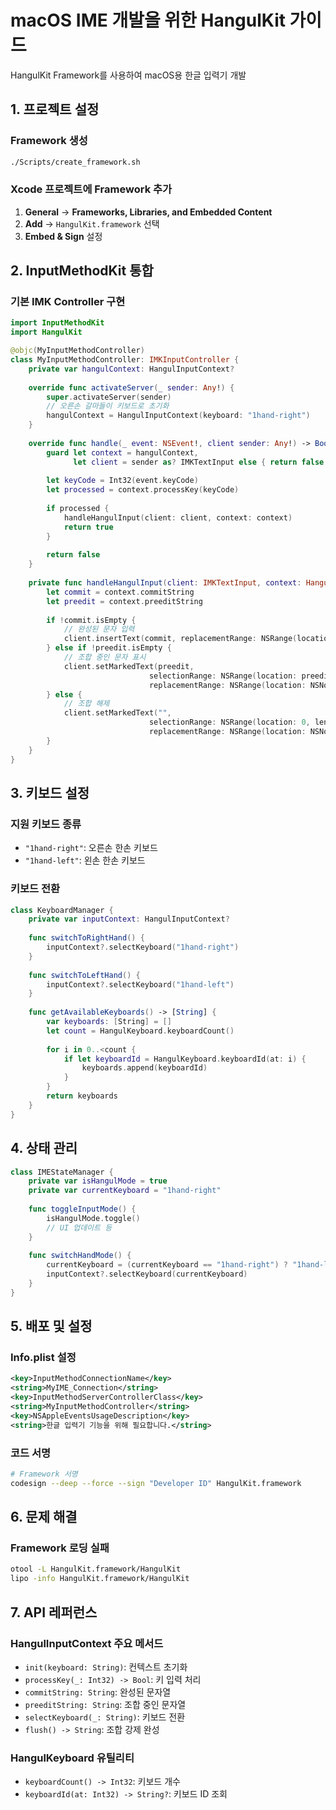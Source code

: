 # macOS IME 개발을 위한 HangulKit 가이드

HangulKit Framework를 사용하여 macOS용 한글 입력기 개발

## 1. 프로젝트 설정

### Framework 생성
```bash
./Scripts/create_framework.sh
```

### Xcode 프로젝트에 Framework 추가
1. **General** → **Frameworks, Libraries, and Embedded Content**
2. **Add** → `HangulKit.framework` 선택  
3. **Embed & Sign** 설정

## 2. InputMethodKit 통합

### 기본 IMK Controller 구현

```swift
import InputMethodKit
import HangulKit

@objc(MyInputMethodController)
class MyInputMethodController: IMKInputController {
    private var hangulContext: HangulInputContext?
    
    override func activateServer(_ sender: Any!) {
        super.activateServer(sender)
        // 오른손 갈마들이 키보드로 초기화
        hangulContext = HangulInputContext(keyboard: "1hand-right")
    }
    
    override func handle(_ event: NSEvent!, client sender: Any!) -> Bool {
        guard let context = hangulContext,
              let client = sender as? IMKTextInput else { return false }
        
        let keyCode = Int32(event.keyCode)
        let processed = context.processKey(keyCode)
        
        if processed {
            handleHangulInput(client: client, context: context)
            return true
        }
        
        return false
    }
    
    private func handleHangulInput(client: IMKTextInput, context: HangulInputContext) {
        let commit = context.commitString
        let preedit = context.preeditString
        
        if !commit.isEmpty {
            // 완성된 문자 입력
            client.insertText(commit, replacementRange: NSRange(location: NSNotFound, length: 0))
        } else if !preedit.isEmpty {
            // 조합 중인 문자 표시
            client.setMarkedText(preedit, 
                               selectionRange: NSRange(location: preedit.count, length: 0),
                               replacementRange: NSRange(location: NSNotFound, length: 0))
        } else {
            // 조합 해제
            client.setMarkedText("", 
                               selectionRange: NSRange(location: 0, length: 0),
                               replacementRange: NSRange(location: NSNotFound, length: 0))
        }
    }
}
```

## 3. 키보드 설정

### 지원 키보드 종류
- `"1hand-right"`: 오른손 한손 키보드
- `"1hand-left"`: 왼손 한손 키보드  


### 키보드 전환
```swift
class KeyboardManager {
    private var inputContext: HangulInputContext?
    
    func switchToRightHand() {
        inputContext?.selectKeyboard("1hand-right")
    }
    
    func switchToLeftHand() {
        inputContext?.selectKeyboard("1hand-left")
    }
    
    func getAvailableKeyboards() -> [String] {
        var keyboards: [String] = []
        let count = HangulKeyboard.keyboardCount()
        
        for i in 0..<count {
            if let keyboardId = HangulKeyboard.keyboardId(at: i) {
                keyboards.append(keyboardId)
            }
        }
        return keyboards
    }
}
```

## 4. 상태 관리
```swift
class IMEStateManager {
    private var isHangulMode = true
    private var currentKeyboard = "1hand-right"
    
    func toggleInputMode() {
        isHangulMode.toggle()
        // UI 업데이트 등
    }
    
    func switchHandMode() {
        currentKeyboard = (currentKeyboard == "1hand-right") ? "1hand-left" : "1hand-right"
        inputContext?.selectKeyboard(currentKeyboard)
    }
}
```

## 5. 배포 및 설정

### Info.plist 설정
```xml
<key>InputMethodConnectionName</key>
<string>MyIME_Connection</string>
<key>InputMethodServerControllerClass</key>
<string>MyInputMethodController</string>
<key>NSAppleEventsUsageDescription</key>
<string>한글 입력기 기능을 위해 필요합니다.</string>
```

### 코드 서명
```bash
# Framework 서명
codesign --deep --force --sign "Developer ID" HangulKit.framework
```


## 6. 문제 해결

### Framework 로딩 실패
```bash
otool -L HangulKit.framework/HangulKit
lipo -info HangulKit.framework/HangulKit
```

## 7. API 레퍼런스

### HangulInputContext 주요 메서드
- `init(keyboard: String)`: 컨텍스트 초기화
- `processKey(_: Int32) -> Bool`: 키 입력 처리
- `commitString: String`: 완성된 문자열
- `preeditString: String`: 조합 중인 문자열
- `selectKeyboard(_: String)`: 키보드 전환
- `flush() -> String`: 조합 강제 완성

### HangulKeyboard 유틸리티
- `keyboardCount() -> Int32`: 키보드 개수
- `keyboardId(at: Int32) -> String?`: 키보드 ID 조회